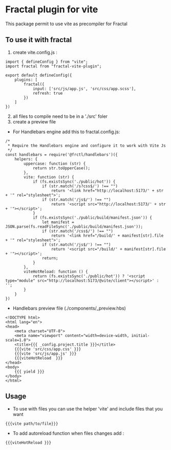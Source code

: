 # Fractal plugin for vite
This package permit to use vite as precompiler for Fractal

## To use it with fractal
1. create vite.config.js :
```
import { defineConfig } from "vite";
import fractal from "fractal-vite-plugin";

export default defineConfig({
    plugins: [
        fractal({
            input: ['src/js/app.js', 'src/css/app.scss'],
            refresh: true
        })
    ]
})
```

2. all files to compile need to be in a './src' foler
3. create a preview file
- For Handlebars engine add this to fractal.config.js:
```
/*
 * Require the Handlebars engine and configure it to work with Vite Js
 */
const handlebars = require('@frctl/handlebars')({
    helpers: {
        uppercase: function (str) {
            return str.toUpperCase();
        },
        vite: function (str) {
            if (fs.existsSync('./public/hot')) {
                if (str.match('/s?css$/') !== "")
                    return '<link href="http://localhost:5173/' + str + '" rel="stylesheet">';
                if (str.match('/js$/') !== "")
                    return '<script src="http://localhost:5173/' + str + '"></script>';
            }
            if (fs.existsSync('./public/build/manifest.json')) {
                let manifest = JSON.parse(fs.readFileSync('./public/build/manifest.json'));
                if (str.match('/css$/') !== "")
                    return '<link href="/build/' + manifest[str].file + '" rel="stylesheet">';
                if (str.match('/js$/') !== "")
                    return '<script src="/build/' + manifest[str].file + '"></script>';
                return;
            }
        },
        viteHotReload: function () {
            return (fs.existsSync('./public/hot')) ? '<script type="module" src="http://localhost:5173/@vite/client"></script>' : '';
        }
    }
})
```
- Handlebars preview file (./components/_preview.hbs)
```
<!DOCTYPE html>
<html lang="en">
<head>
    <meta charset="UTF-8">
    <meta name="viewport" content="width=device-width, initial-scale=1.0">
    <title>{{{ _config.project.title }}}</title>
    {{{vite 'src/css/app.css' }}}
    {{{vite 'src/js/app.js' }}}
    {{{viteHotReload  }}}
</head>
<body>
    {{{ yield }}}
</body>
</html>
```

## Usage
- To use with files you can use the helper 'vite' and include files that you want
```
{{{vite path/to/file}}}
```

- To add autoreload function when files changes add :
```
{{{viteHotReload }}}
```